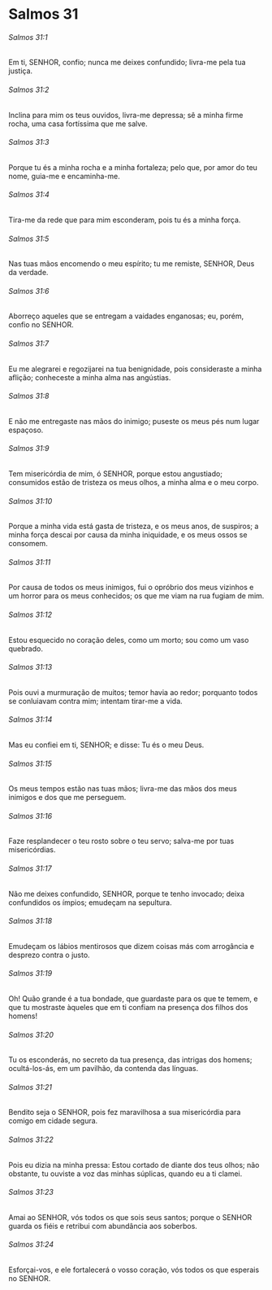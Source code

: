 # Salmos 31

###### Salmos 31:1

Em ti, SENHOR, confio; nunca me deixes confundido; livra-me pela tua justiça.

###### Salmos 31:2

Inclina para mim os teus ouvidos, livra-me depressa; sê a minha firme rocha, uma casa fortíssima que me salve.

###### Salmos 31:3

Porque tu és a minha rocha e a minha fortaleza; pelo que, por amor do teu nome, guia-me e encaminha-me.

###### Salmos 31:4

Tira-me da rede que para mim esconderam, pois tu és a minha força.

###### Salmos 31:5

Nas tuas mãos encomendo o meu espírito; tu me remiste, SENHOR, Deus da verdade.

###### Salmos 31:6

Aborreço aqueles que se entregam a vaidades enganosas; eu, porém, confio no SENHOR.

###### Salmos 31:7

Eu me alegrarei e regozijarei na tua benignidade, pois consideraste a minha aflição; conheceste a minha alma nas angústias.

###### Salmos 31:8

E não me entregaste nas mãos do inimigo; puseste os meus pés num lugar espaçoso.

###### Salmos 31:9

Tem misericórdia de mim, ó SENHOR, porque estou angustiado; consumidos estão de tristeza os meus olhos, a minha alma e o meu corpo.

###### Salmos 31:10

Porque a minha vida está gasta de tristeza, e os meus anos, de suspiros; a minha força descai por causa da minha iniquidade, e os meus ossos se consomem.

###### Salmos 31:11

Por causa de todos os meus inimigos, fui o opróbrio dos meus vizinhos e um horror para os meus conhecidos; os que me viam na rua fugiam de mim.

###### Salmos 31:12

Estou esquecido no coração deles, como um morto; sou como um vaso quebrado.

###### Salmos 31:13

Pois ouvi a murmuração de muitos; temor havia ao redor; porquanto todos se conluiavam contra mim; intentam tirar-me a vida.

###### Salmos 31:14

Mas eu confiei em ti, SENHOR; e disse: Tu és o meu Deus.

###### Salmos 31:15

Os meus tempos estão nas tuas mãos; livra-me das mãos dos meus inimigos e dos que me perseguem.

###### Salmos 31:16

Faze resplandecer o teu rosto sobre o teu servo; salva-me por tuas misericórdias.

###### Salmos 31:17

Não me deixes confundido, SENHOR, porque te tenho invocado; deixa confundidos os ímpios; emudeçam na sepultura.

###### Salmos 31:18

Emudeçam os lábios mentirosos que dizem coisas más com arrogância e desprezo contra o justo.

###### Salmos 31:19

Oh! Quão grande é a tua bondade, que guardaste para os que te temem, e que tu mostraste àqueles que em ti confiam na presença dos filhos dos homens!

###### Salmos 31:20

Tu os esconderás, no secreto da tua presença, das intrigas dos homens; ocultá-los-ás, em um pavilhão, da contenda das línguas.

###### Salmos 31:21

Bendito seja o SENHOR, pois fez maravilhosa a sua misericórdia para comigo em cidade segura.

###### Salmos 31:22

Pois eu dizia na minha pressa: Estou cortado de diante dos teus olhos; não obstante, tu ouviste a voz das minhas súplicas, quando eu a ti clamei.

###### Salmos 31:23

Amai ao SENHOR, vós todos os que sois seus santos; porque o SENHOR guarda os fiéis e retribui com abundância aos soberbos.

###### Salmos 31:24

Esforçai-vos, e ele fortalecerá o vosso coração, vós todos os que esperais no SENHOR.

